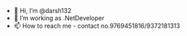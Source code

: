 - 👋 Hi, I’m @darsh132
- 👀 I’m working as .NetDeveloper
- 📫 How to reach me - contact no.9769451816/9372181313

<!---
darsh132/darsh132 is a ✨ special ✨ repository because its `README.md` (this file) appears on your GitHub profile.
You can click the Preview link to take a look at your changes.
--->
